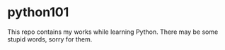 # python101
This repo contains my works while learning Python.
There may be some stupid words, sorry for them.
